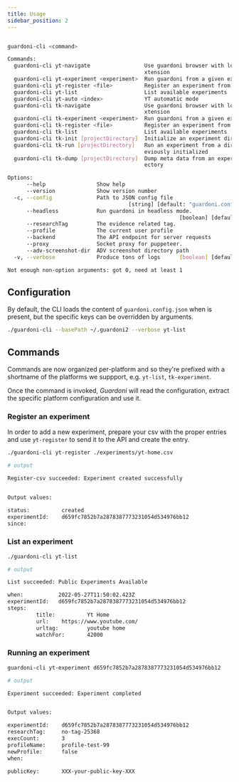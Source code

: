 ```yaml
---
title: Usage
sidebar_position: 2
---
```


```bash

guardoni-cli <command>

Commands:
  guardoni-cli yt-navigate                 Use guardoni browser with loaded yt e
                                           xtension
  guardoni-cli yt-experiment <experiment>  Run guardoni from a given experiment
  guardoni-cli yt-register <file>          Register an experiment from a CSV
  guardoni-cli yt-list                     List available experiments
  guardoni-cli yt-auto <index>             YT automatic mode
  guardoni-cli tk-navigate                 Use guardoni browser with loaded tk e
                                           xtension
  guardoni-cli tk-experiment <experiment>  Run guardoni from a given experiment
  guardoni-cli tk-register <file>          Register an experiment from a CSV
  guardoni-cli tk-list                     List available experiments
  guardoni-cli tk-init [projectDirectory]  Initialize an experiment directory
  guardoni-cli tk-run [projectDirectory]   Run an experiment from a directory pr
                                           eviously initialized
  guardoni-cli tk-dump [projectDirectory]  Dump meta data from an experiment dir
                                           ectory

Options:
      --help                Show help                                  [boolean]
      --version             Show version number                        [boolean]
  -c, --config              Path to JSON config file
                                      [string] [default: "guardoni.config.json"]
      --headless            Run guardoni in headless mode.
                                                      [boolean] [default: false]
      --researchTag         The evidence related tag.                   [string]
      --profile             The current user profile                    [string]
      --backend             The API endpoint for server requests        [string]
      --proxy               Socket proxy for puppeteer.                 [string]
      --adv-screenshot-dir  ADV screenshot directory path               [string]
  -v, --verbose             Produce tons of logs      [boolean] [default: false]

Not enough non-option arguments: got 0, need at least 1
```

## Configuration

By default, the CLI loads the content of `guardoni.config.json` when is present, but the specific keys can be overridden by arguments.

```bash
./guardoni-cli --basePath ~/.guardoni2 --verbose yt-list
```

## Commands

Commands are now organized per-platform and so they're prefixed with a shortname of the platforms we suppport, e.g. `yt-list`, `tk-experiment`.

Once the command is invoked, _Guardoni_ will read the configuration, extract the specific platform configuration and use it.

### Register an experiment

In order to add a new experiment, prepare your csv with the proper entries and use `yt-register` to send it to the API and create the entry.

```bash
./guardoni-cli yt-register ./experiments/yt-home.csv

# output

Register-csv succeeded: Experiment created successfully


Output values:

status:          created
experimentId:    d659fc7852b7a2878387773231054d534976bb12
since:

```

### List an experiment

```bash
./guardoni-cli yt-list

# output

List succeeded: Public Experiments Available

when:           2022-05-27T11:50:02.423Z
experimentId:   d659fc7852b7a2878387773231054d534976bb12
steps:
         title:          Yt Home
         url:    https://www.youtube.com/
         urltag:         youtube home
         watchFor:       42000
```

### Running an experiment

```bash
guardoni-cli yt-experiment d659fc7852b7a2878387773231054d534976bb12

# output

Experiment succeeded: Experiment completed


Output values:

experimentId:    d659fc7852b7a2878387773231054d534976bb12
researchTag:     no-tag-25368
execCount:       3
profileName:     profile-test-99
newProfile:      false
when:

publicKey:       XXX-your-public-key-XXX

```
